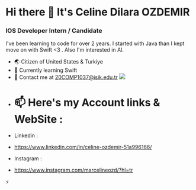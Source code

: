 # Hi there 👋 It's Celine Dilara OZDEMIR

 ### IOS Developer Intern / Candidate
I've been learning to code for over 2 years. I started with Java than I kept move on with Swift <3 . Also I'm interested in AI.
 
* 🌏 Citizen of United States & Turkiye
* 🧠 Currently learning Swift 
* 💬 Contact me at 20COMP1037@isik.edu.tr
<a href="https://www.twitter.com/kaanfkennedy" target="_blank" rel="noreferrer"><img
src="https://img.shields.io/twitter/follow/kaanfkennedy?logo=twitter&style=for-the-badge&color=0891b2&labelColor=1c1917"
/></a>

- # 📫 Here's my Account links & WebSite : 
-  Linkedin : 
-   https://www.linkedin.com/in/celine-ozdemir-51a996166/
 
-  Instagram :
-    https://www.instagram.com/marcelineozd/?hl=tr
   
   ⚡ 
